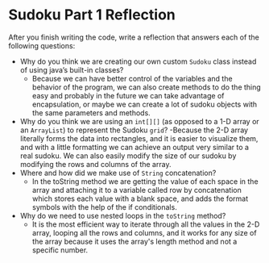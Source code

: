 # Sudoku Part 1 Reflection
After you finish writing the code, write a reflection that answers each of the following questions: 
- Why do you think we are creating our own custom `Sudoku` class instead of using java’s built-in classes?
    - Because we can have better control of the variables and the behavior of the program, we can also create methods to do the thing easy and probably in the future we can take advantage of encapsulation, or maybe we can create a lot of sudoku objects with the same parameters and methods.
- Why do you think we are using an `int[][]` (as opposed to a 1-D array or an `ArrayList`) to represent the Sudoku `grid`?
    -Because the 2-D array literally forms the data into rectangles, and it is easier to visualize them, and with a little formatting we can achieve an output very similar to a real sudoku. We can also easily modify the size of our sudoku by modifying the rows and columns of the array.
- Where and how did we make use of `String` concatenation?
    - In the toString method we are getting the value of each space in the array and attaching it to a variable called row by concatenation which stores each value with a blank space, and adds the format symbols with the help of the if conditionals.
- Why do we need to use nested loops in the `toString` method?
    - It is the most efficient way to iterate through all the values in the 2-D array, looping all the rows and columns, and it works for any size of the array because it uses the array's length method and not a specific number.
